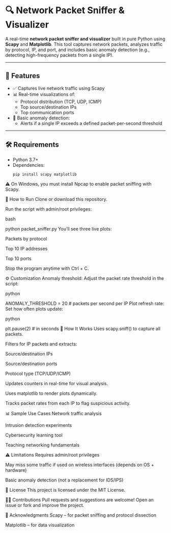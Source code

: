 # 🔍 Network Packet Sniffer & Visualizer

A real-time **network packet sniffer and visualizer** built in pure Python using **Scapy** and **Matplotlib**. This tool captures network packets, analyzes traffic by protocol, IP, and port, and includes basic anomaly detection (e.g., detecting high-frequency packets from a single IP).

---

## 📌 Features

- ✅ Captures live network traffic using Scapy
- 📊 Real-time visualizations of:
  - Protocol distribution (TCP, UDP, ICMP)
  - Top source/destination IPs
  - Top communication ports
- 🚨 Basic anomaly detection:
  - Alerts if a single IP exceeds a defined packet-per-second threshold

---

## 🛠 Requirements

- Python 3.7+
- Dependencies:
  ```bash
  pip install scapy matplotlib
⚠️ On Windows, you must install Npcap to enable packet sniffing with Scapy.

🚀 How to Run
Clone or download this repository.

Run the script with admin/root privileges:

bash

python packet_sniffer.py
You’ll see three live plots:

Packets by protocol

Top 10 IP addresses

Top 10 ports

Stop the program anytime with Ctrl + C.

⚙️ Customization
Anomaly threshold:
Adjust the packet rate threshold in the script:

python

ANOMALY_THRESHOLD = 20  # packets per second per IP
Plot refresh rate:
Set how often plots update:

python

plt.pause(2)  # in seconds
🧠 How It Works
Uses scapy.sniff() to capture all packets.

Filters for IP packets and extracts:

Source/destination IPs

Source/destination ports

Protocol type (TCP/UDP/ICMP)

Updates counters in real-time for visual analysis.

Uses matplotlib to render plots dynamically.

Tracks packet rates from each IP to flag suspicious activity.

📊 Sample Use Cases
Network traffic analysis

Intrusion detection experiments

Cybersecurity learning tool

Teaching networking fundamentals

⚠️ Limitations
Requires admin/root privileges

May miss some traffic if used on wireless interfaces (depends on OS + hardware)

Basic anomaly detection (not a replacement for IDS/IPS)

📄 License
This project is licensed under the MIT License.

🙋‍♂️ Contributions
Pull requests and suggestions are welcome! Open an issue or fork and improve the project.

🔗 Acknowledgments
Scapy – for packet sniffing and protocol dissection

Matplotlib – for data visualization

